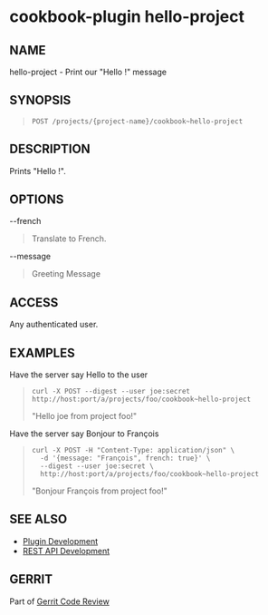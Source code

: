 cookbook-plugin hello-project
=============================

NAME
----
hello-project - Print our "Hello <user>!" message

SYNOPSIS
--------
>     POST /projects/{project-name}/cookbook~hello-project

DESCRIPTION
-----------
Prints "Hello <user>!".

OPTIONS
-------

--french
> Translate to French.

--message
> Greeting Message

ACCESS
------
Any authenticated user.

EXAMPLES
--------

Have the server say Hello to the user

>     curl -X POST --digest --user joe:secret http://host:port/a/projects/foo/cookbook~hello-project
> "Hello joe from project foo!"

Have the server say Bonjour to François

>     curl -X POST -H "Content-Type: application/json" \
>       -d '{message: "François", french: true}' \
>       --digest --user joe:secret \
>       http://host:port/a/projects/foo/cookbook~hello-project
> "Bonjour François from project foo!"

SEE ALSO
--------

* [Plugin Development](../../../Documentation/dev-plugins.html)
* [REST API Development](../../../Documentation/dev-rest-api.html)

GERRIT
------
Part of [Gerrit Code Review](../../../Documentation/index.html)
